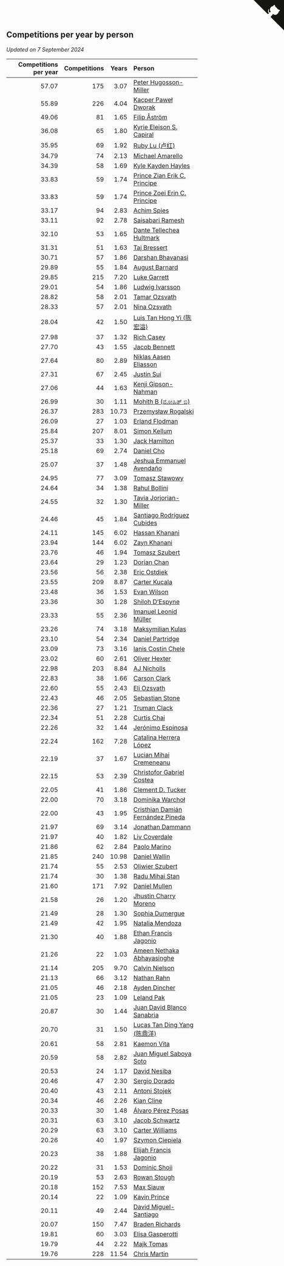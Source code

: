 ## Competitions per year by person

*Updated on  7 September 2024*

| Competitions per year | Competitions | Years | Person |
| ---: | ---: | ---: | :--- |
| 57.07 | 175 | 3.07 | [Peter Hugosson-Miller](https://www.worldcubeassociation.org/persons/2021HUGO01) |
| 55.89 | 226 | 4.04 | [Kacper Paweł Dworak](https://www.worldcubeassociation.org/persons/2020DWOR01) |
| 49.06 | 81 | 1.65 | [Filip Åström](https://www.worldcubeassociation.org/persons/2023ASTR01) |
| 36.08 | 65 | 1.80 | [Kyrie Eleison S. Capiral](https://www.worldcubeassociation.org/persons/2022CAPI02) |
| 35.95 | 69 | 1.92 | [Ruby Lu (卢红)](https://www.worldcubeassociation.org/persons/2022LURU01) |
| 34.79 | 74 | 2.13 | [Michael Amarello](https://www.worldcubeassociation.org/persons/2022AMAR09) |
| 34.39 | 58 | 1.69 | [Kyle Kayden Hayles](https://www.worldcubeassociation.org/persons/2022HAYL02) |
| 33.83 | 59 | 1.74 | [Prince Zian Erik C. Principe](https://www.worldcubeassociation.org/persons/2022PRIN08) |
| 33.83 | 59 | 1.74 | [Prince Zoei Erin C. Principe](https://www.worldcubeassociation.org/persons/2022PRIN09) |
| 33.17 | 94 | 2.83 | [Achim Spies](https://www.worldcubeassociation.org/persons/2021SPIE01) |
| 33.11 | 92 | 2.78 | [Saisabari Ramesh](https://www.worldcubeassociation.org/persons/2021RAME01) |
| 32.10 | 53 | 1.65 | [Dante Tellechea Hultmark](https://www.worldcubeassociation.org/persons/2023HULT01) |
| 31.31 | 51 | 1.63 | [Taj Bressert](https://www.worldcubeassociation.org/persons/2023BRES01) |
| 30.71 | 57 | 1.86 | [Darshan Bhavanasi](https://www.worldcubeassociation.org/persons/2022BHAV01) |
| 29.89 | 55 | 1.84 | [August Barnard](https://www.worldcubeassociation.org/persons/2022BARN21) |
| 29.85 | 215 | 7.20 | [Luke Garrett](https://www.worldcubeassociation.org/persons/2017GARR05) |
| 29.01 | 54 | 1.86 | [Ludwig Ivarsson](https://www.worldcubeassociation.org/persons/2022IVAR01) |
| 28.82 | 58 | 2.01 | [Tamar Ozsvath](https://www.worldcubeassociation.org/persons/2022OZSV04) |
| 28.33 | 57 | 2.01 | [Nina Ozsvath](https://www.worldcubeassociation.org/persons/2022OZSV03) |
| 28.04 | 42 | 1.50 | [Luis Tan Hong Yi (陈宏溢)](https://www.worldcubeassociation.org/persons/2023YILU01) |
| 27.98 | 37 | 1.32 | [Rich Casey](https://www.worldcubeassociation.org/persons/2023CASE06) |
| 27.70 | 43 | 1.55 | [Jacob Bennett](https://www.worldcubeassociation.org/persons/2023BENN04) |
| 27.64 | 80 | 2.89 | [Niklas Aasen Eliasson](https://www.worldcubeassociation.org/persons/2021ELIA01) |
| 27.31 | 67 | 2.45 | [Justin Sui](https://www.worldcubeassociation.org/persons/2022SUIJ01) |
| 27.06 | 44 | 1.63 | [Kenji Gipson-Nahman](https://www.worldcubeassociation.org/persons/2023GIPS01) |
| 26.99 | 30 | 1.11 | [Mohith B (ಮೋಹಿತ್ ಬಿ)](https://www.worldcubeassociation.org/persons/2023BMOH01) |
| 26.37 | 283 | 10.73 | [Przemysław Rogalski](https://www.worldcubeassociation.org/persons/2013ROGA02) |
| 26.09 | 27 | 1.03 | [Erland Flodman](https://www.worldcubeassociation.org/persons/2023FLOD01) |
| 25.84 | 207 | 8.01 | [Simon Kellum](https://www.worldcubeassociation.org/persons/2016KELL12) |
| 25.37 | 33 | 1.30 | [Jack Hamilton](https://www.worldcubeassociation.org/persons/2023HAMI08) |
| 25.18 | 69 | 2.74 | [Daniel Cho](https://www.worldcubeassociation.org/persons/2021CHOD01) |
| 25.07 | 37 | 1.48 | [Jeshua Emmanuel Avendaño](https://www.worldcubeassociation.org/persons/2023AVEN01) |
| 24.95 | 77 | 3.09 | [Tomasz Stawowy](https://www.worldcubeassociation.org/persons/2021STAW01) |
| 24.64 | 34 | 1.38 | [Rahul Bollini](https://www.worldcubeassociation.org/persons/2023BOLL01) |
| 24.55 | 32 | 1.30 | [Tavia Jorjorian-Miller](https://www.worldcubeassociation.org/persons/2023JORJ01) |
| 24.46 | 45 | 1.84 | [Santiago Rodríguez Cubides](https://www.worldcubeassociation.org/persons/2022CUBI01) |
| 24.11 | 145 | 6.02 | [Hassan Khanani](https://www.worldcubeassociation.org/persons/2018KHAN26) |
| 23.94 | 144 | 6.02 | [Zayn Khanani](https://www.worldcubeassociation.org/persons/2018KHAN28) |
| 23.76 | 46 | 1.94 | [Tomasz Szubert](https://www.worldcubeassociation.org/persons/2022SZUB02) |
| 23.64 | 29 | 1.23 | [Dorian Chan](https://www.worldcubeassociation.org/persons/2023DORI01) |
| 23.56 | 56 | 2.38 | [Eric Ostdiek](https://www.worldcubeassociation.org/persons/2022OSTD01) |
| 23.55 | 209 | 8.87 | [Carter Kucala](https://www.worldcubeassociation.org/persons/2015KUCA01) |
| 23.48 | 36 | 1.53 | [Evan Wilson](https://www.worldcubeassociation.org/persons/2023WILS11) |
| 23.36 | 30 | 1.28 | [Shiloh D’Espyne](https://www.worldcubeassociation.org/persons/2023DESP01) |
| 23.33 | 55 | 2.36 | [Imanuel Leonid Müller](https://www.worldcubeassociation.org/persons/2022MULL02) |
| 23.26 | 74 | 3.18 | [Maksymilian Kulas](https://www.worldcubeassociation.org/persons/2021KULA02) |
| 23.10 | 54 | 2.34 | [Daniel Partridge](https://www.worldcubeassociation.org/persons/2022PART02) |
| 23.09 | 73 | 3.16 | [Ianis Costin Chele](https://www.worldcubeassociation.org/persons/2021CHEL01) |
| 23.02 | 60 | 2.61 | [Oliver Hexter](https://www.worldcubeassociation.org/persons/2022HEXT01) |
| 22.98 | 203 | 8.84 | [AJ Nicholls](https://www.worldcubeassociation.org/persons/2015NICH04) |
| 22.83 | 38 | 1.66 | [Carson Clark](https://www.worldcubeassociation.org/persons/2023CLAR02) |
| 22.60 | 55 | 2.43 | [Eli Ozsvath](https://www.worldcubeassociation.org/persons/2022OZSV01) |
| 22.43 | 46 | 2.05 | [Sebastian Stone](https://www.worldcubeassociation.org/persons/2022STON09) |
| 22.36 | 27 | 1.21 | [Truman Clack](https://www.worldcubeassociation.org/persons/2023CLAC02) |
| 22.34 | 51 | 2.28 | [Curtis Chai](https://www.worldcubeassociation.org/persons/2022CHAI02) |
| 22.26 | 32 | 1.44 | [Jerónimo Espinosa](https://www.worldcubeassociation.org/persons/2023ESPI07) |
| 22.24 | 162 | 7.28 | [Catalina Herrera López](https://www.worldcubeassociation.org/persons/2017LOPE31) |
| 22.19 | 37 | 1.67 | [Lucian Mihai Cremeneanu](https://www.worldcubeassociation.org/persons/2023CREM01) |
| 22.15 | 53 | 2.39 | [Christofor Gabriel Costea](https://www.worldcubeassociation.org/persons/2022COST03) |
| 22.05 | 41 | 1.86 | [Clement D. Tucker](https://www.worldcubeassociation.org/persons/2022TUCK09) |
| 22.00 | 70 | 3.18 | [Dominika Warchoł](https://www.worldcubeassociation.org/persons/2021WARC01) |
| 22.00 | 43 | 1.95 | [Cristhian Damián Fernández Pineda](https://www.worldcubeassociation.org/persons/2022PINE05) |
| 21.97 | 69 | 3.14 | [Jonathan Dammann](https://www.worldcubeassociation.org/persons/2021DAMM01) |
| 21.97 | 40 | 1.82 | [Liv Coverdale](https://www.worldcubeassociation.org/persons/2022COVE02) |
| 21.86 | 62 | 2.84 | [Paolo Marino](https://www.worldcubeassociation.org/persons/2021MARI04) |
| 21.85 | 240 | 10.98 | [Daniel Wallin](https://www.worldcubeassociation.org/persons/2013WALL03) |
| 21.74 | 55 | 2.53 | [Oliwier Szubert](https://www.worldcubeassociation.org/persons/2022SZUB01) |
| 21.74 | 30 | 1.38 | [Radu Mihai Stan](https://www.worldcubeassociation.org/persons/2023STAN09) |
| 21.60 | 171 | 7.92 | [Daniel Mullen](https://www.worldcubeassociation.org/persons/2016MULL04) |
| 21.58 | 26 | 1.20 | [Jhustin Charry Moreno](https://www.worldcubeassociation.org/persons/2023MORE20) |
| 21.49 | 28 | 1.30 | [Sophia Dumergue](https://www.worldcubeassociation.org/persons/2023DUME02) |
| 21.49 | 42 | 1.95 | [Natalia Mendoza](https://www.worldcubeassociation.org/persons/2022MEND24) |
| 21.30 | 40 | 1.88 | [Ethan Francis Jagonio](https://www.worldcubeassociation.org/persons/2022JAGO03) |
| 21.26 | 22 | 1.03 | [Ameen Nethaka Abhayasinghe](https://www.worldcubeassociation.org/persons/2023ABHA02) |
| 21.14 | 205 | 9.70 | [Calvin Nielson](https://www.worldcubeassociation.org/persons/2014NIEL03) |
| 21.13 | 66 | 3.12 | [Nathan Rahn](https://www.worldcubeassociation.org/persons/2021RAHN01) |
| 21.05 | 46 | 2.18 | [Ayden Dincher](https://www.worldcubeassociation.org/persons/2022DINC01) |
| 21.05 | 23 | 1.09 | [Leland Pak](https://www.worldcubeassociation.org/persons/2023PAKL02) |
| 20.87 | 30 | 1.44 | [Juan David Blanco Sanabria](https://www.worldcubeassociation.org/persons/2023SANA04) |
| 20.70 | 31 | 1.50 | [Lucas Tan Ding Yang (陈鼎洋)](https://www.worldcubeassociation.org/persons/2023YANG10) |
| 20.61 | 58 | 2.81 | [Kaemon Vita](https://www.worldcubeassociation.org/persons/2021VITA01) |
| 20.59 | 58 | 2.82 | [Juan Miguel Saboya Soto](https://www.worldcubeassociation.org/persons/2021SOTO01) |
| 20.53 | 24 | 1.17 | [David Nesiba](https://www.worldcubeassociation.org/persons/2023NESI01) |
| 20.46 | 47 | 2.30 | [Sergio Dorado](https://www.worldcubeassociation.org/persons/2022CORR05) |
| 20.40 | 43 | 2.11 | [Antoni Stojek](https://www.worldcubeassociation.org/persons/2022STOJ03) |
| 20.34 | 46 | 2.26 | [Kian Cline](https://www.worldcubeassociation.org/persons/2022CLIN01) |
| 20.33 | 30 | 1.48 | [Álvaro Pérez Posas](https://www.worldcubeassociation.org/persons/2023POSA01) |
| 20.31 | 63 | 3.10 | [Jacob Schwartz](https://www.worldcubeassociation.org/persons/2021SCHW01) |
| 20.29 | 63 | 3.10 | [Carter Williams](https://www.worldcubeassociation.org/persons/2021WILL06) |
| 20.26 | 40 | 1.97 | [Szymon Ciepiela](https://www.worldcubeassociation.org/persons/2022CIEP01) |
| 20.23 | 38 | 1.88 | [Elijah Francis Jagonio](https://www.worldcubeassociation.org/persons/2022JAGO02) |
| 20.22 | 31 | 1.53 | [Dominic Shoji](https://www.worldcubeassociation.org/persons/2023SHOJ01) |
| 20.19 | 53 | 2.63 | [Rowan Stough](https://www.worldcubeassociation.org/persons/2022STOU01) |
| 20.18 | 152 | 7.53 | [Max Siauw](https://www.worldcubeassociation.org/persons/2017SIAU02) |
| 20.14 | 22 | 1.09 | [Kavin Prince](https://www.worldcubeassociation.org/persons/2023PRIN02) |
| 20.11 | 49 | 2.44 | [David Miguel-Santiago](https://www.worldcubeassociation.org/persons/2022MIGU02) |
| 20.07 | 150 | 7.47 | [Braden Richards](https://www.worldcubeassociation.org/persons/2017RICH02) |
| 19.81 | 60 | 3.03 | [Elisa Gasperotti](https://www.worldcubeassociation.org/persons/2021GASP01) |
| 19.79 | 44 | 2.22 | [Majk Tomas](https://www.worldcubeassociation.org/persons/2022TOMA05) |
| 19.76 | 228 | 11.54 | [Chris Martin](https://www.worldcubeassociation.org/persons/2013MART03) |


<a href="https://github.com/jonatanklosko/wca_statistics" class="github-corner" aria-label="View source on Github"><svg width="80" height="80" viewBox="0 0 250 250" style="fill:#151513; color:#fff; position: absolute; top: 0; border: 0; right: 0;" aria-hidden="true"><path d="M0,0 L115,115 L130,115 L142,142 L250,250 L250,0 Z"></path><path d="M128.3,109.0 C113.8,99.7 119.0,89.6 119.0,89.6 C122.0,82.7 120.5,78.6 120.5,78.6 C119.2,72.0 123.4,76.3 123.4,76.3 C127.3,80.9 125.5,87.3 125.5,87.3 C122.9,97.6 130.6,101.9 134.4,103.2" fill="currentColor" style="transform-origin: 130px 106px;" class="octo-arm"></path><path d="M115.0,115.0 C114.9,115.1 118.7,116.5 119.8,115.4 L133.7,101.6 C136.9,99.2 139.9,98.4 142.2,98.6 C133.8,88.0 127.5,74.4 143.8,58.0 C148.5,53.4 154.0,51.2 159.7,51.0 C160.3,49.4 163.2,43.6 171.4,40.1 C171.4,40.1 176.1,42.5 178.8,56.2 C183.1,58.6 187.2,61.8 190.9,65.4 C194.5,69.0 197.7,73.2 200.1,77.6 C213.8,80.2 216.3,84.9 216.3,84.9 C212.7,93.1 206.9,96.0 205.4,96.6 C205.1,102.4 203.0,107.8 198.3,112.5 C181.9,128.9 168.3,122.5 157.7,114.1 C157.9,116.9 156.7,120.9 152.7,124.9 L141.0,136.5 C139.8,137.7 141.6,141.9 141.8,141.8 Z" fill="currentColor" class="octo-body"></path></svg></a><style>.github-corner:hover .octo-arm{animation:octocat-wave 560ms ease-in-out}@keyframes octocat-wave{0%,100%{transform:rotate(0)}20%,60%{transform:rotate(-25deg)}40%,80%{transform:rotate(10deg)}}@media (max-width:500px){.github-corner:hover .octo-arm{animation:none}.github-corner .octo-arm{animation:octocat-wave 560ms ease-in-out}}</style>
